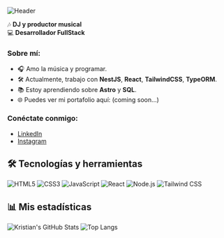 ![Header](https://res.cloudinary.com/dgg9abj0i/image/upload/v1732368849/nelr0qsz8fqzcd6oo8th.gif)

🎶 **DJ y productor musical**  
💻 **Desarrollador FullStack**

### Sobre mí:
- 🎧 Amo la música y programar.
- 🛠️ Actualmente, trabajo con **NestJS**, **React**, **TailwindCSS**, **TypeORM**.
- 📚 Estoy aprendiendo sobre **Astro** y **SQL**.
- 🌐 Puedes ver mi portafolio aquí: (coming soon...)

### Conéctate conmigo:
- [LinkedIn](www.linkedin.com/in/kristian-ferrin-583976270)
- [Instagram](https://www.instagram.com/el.k.a.n.n/?hl=es)

## 🛠️ Tecnologías y herramientas
![HTML5](https://img.shields.io/badge/-HTML5-E34F26?logo=html5&logoColor=white)
![CSS3](https://img.shields.io/badge/-CSS3-1572B6?logo=css3&logoColor=white)
![JavaScript](https://img.shields.io/badge/-JavaScript-F7DF1E?logo=javascript&logoColor=black)
![React](https://img.shields.io/badge/-React-61DAFB?logo=react&logoColor=black)
![Node.js](https://img.shields.io/badge/-Node.js-339933?logo=node.js&logoColor=white)
![Tailwind CSS](https://img.shields.io/badge/-Tailwind%20CSS-38B2AC?logo=tailwind-css&logoColor=white)

## 📊 Mis estadísticas
![Kristian's GitHub Stats](https://github-readme-stats.vercel.app/api?username=Kristian-Ferrin&show_icons=true&theme=radical)
![Top Langs](https://github-readme-stats.vercel.app/api/top-langs/?username=Kristian-Ferrin&layout=compact&theme=radical)
